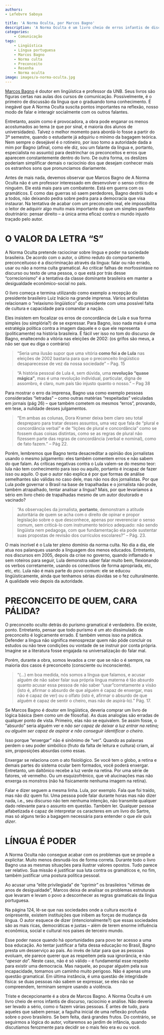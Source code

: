 ```yaml
---
authors:
- Lefebvre Saboya

title: 'A Norma Oculta, por Marcos Bagno'
description: 'A Norma Oculta é um livro cheio de erros infantis de discurso, raciocínio e análise e não deveria ser levado a sério.'
categories:
    - Comunicação
tags:
    - Lingüística
    - Língua portuguesa
    - Marcos Bagno
    - Norma culta
    - Preconceito
    - Resenha
    - Norma oculta
image: images/a-norma-oculta.jpg
---
```


[Marcos Bagno](https://pt.wikipedia.org/wiki/Marcos_Bagno) é doutor em lingüística e professor da UNB. Seus livros são figuras certas nas aulas dos cursos de comunicação. Possivelmente, é o primeiro de discussão da língua que o graduando toma conhecimento. É inegável que A Norma Oculta suscita pontos importantes na reflexão, nosso modo de falar e interagir socialmente com os outros falantes.

Entretanto, assim como é provocadora, a obra pode enganar os menos acostumados ao tema (e que por sinal, é maioria dos alunos de universidades). Talvez o melhor momento para abordá-lo fosse a partir do 3º semestre, quando o estudante já adquiriu o mínimo da bagagem teórica. Nem sempre o desejável é o rotineiro, por isso tomo a autoridade dada a mim por Bagno (afinal, como ele diz, sou um falante da língua e, portanto, especialista no assunto) para destrinchar os preconceitos e erros que aparecem constantemente dentro do livro. De outra forma, os deslizes poderiam simplificar demais o raciocínio dos que desejam conhecer mais os estranhos sons que pronunciamos diariamente.

Antes de mais nada, devemos observar que Marcos Bagno de A Norma Oculta não é um professor interessado em desenvolver o senso crítico de ninguém. Ele está mais para um combatente. Está em guerra com os gramáticos. E como das guerras só saem perdedores, Bagno destrói tudo e a todos, não deixando pedra sobre pedra para a democracia que visa instaurar. Na tentativa de acabar com um preconceito real, ele impossibilita o leitor de adquirir algo muito mais importante do que um simples panfleto doutrinário: pensar direito – a única arma eficaz contra o mundo injusto traçado pelo autor.

# O VALOR DA LETRA “S”

A Norma Oculta pretende raciocinar sobre língua e poder na sociedade brasileira. De acordo com o autor, o último reduto do comportamento preconceituoso é a discriminação através da língua: falar ou não errado, usar ou não a norma culta gramatical. Ao criticar falhas de morfossintaxe no discurso ou texto de uma pessoa, o que está por trás desse “correcionismo” é a tentativa da classe dominante brasileira em manter a desigualdade econômico-social no país.

O livro começa e termina utilizando como exemplo a recepção do presidente brasileiro Luiz Inácio na grande imprensa. Vários articulistas relacionam o “relaxismo lingüístico” do presidente com uma possível falta de cultura e capacidade para comandar a nação.

Eles insistem em focalizar os erros de concordância de Lula e sua forma simples (ou simplória?) de se expressar. Para Bagno, isso nada mais é uma estratégia política contra a imagem daquele e o que ele representa (politicamente) na história brasileira. É fácil ver isso no tom do discurso de Bagno, enaltecendo a vitória nas eleições de 2002: (os grifos são meus, a não ser que eu diga o contrário)

> “Seria uma ilusão supor que uma vitória **como foi a de Lula** nas eleições de 2002 bastaria para que o preconceito lingüístico desaparecesse de vez da nossa sociedade” – Pag. 15

> “A história pessoal de Lula é, sem dúvida, uma **revolução “quase mágica”**, mas é uma revolução individual, particular, digna de assombro, é claro, num país tão injusto quanto o nosso.” – Pag 38

Para mostrar o erro da imprensa, Bagno usa como exemplo pessoas consideradas “letradas” – como outras matérias “respeitadas” veiculadas em jornais (pág 26) – que também cometem os mesmos “erros”, provando, em tese, a nulidade desses julgamentos.

> “Em ambas as colunas, Dora Kramer deixa bem claro seu total despreparo para tratar desses assuntos, uma vez que fala de “plural e concordância verbal” e de “lições de plural e concordância” como se fossem duas coisas distintas, como se as regras de plural não fizessem parte das regras de concordância (verbal e nominal), como de fato fazem.” – Pág 22.

Porém, lembremos que Bagno tenta desacreditar a opinião dos jornalistas usando o mesmo julgamento: eles também comentem erros e não sabem do que falam. As críticas negativas contra o Lula valem-se do mesmo teor: lula não tem conhecimento para isso ou aquilo, portanto é incapaz de fazer isso ou aquilo. O que o autor não explica é por que formas de análise semelhantes são válidas no caso dele, mas não nos dos jornalistas. Por que Lula pode governar o Brasil na base de trapalhadas e o jornalista não pode, também atrapalhado, tentar analisar a língua? Mais, por que levaríamos a sério em livro cheio de trapalhadas mesmo de um autor doutorado e vacinado?

> “As observações da jornalista, **portanto**, demonstram a atitude autoritária de quem se acha com o direito de opinar e propor legislação sobre o que desconhece, apenas por reverenciar o senso comum, sem criticá-lo com instrumento teórico adequado: não sendo lingüista nem pedagoga, com que fundamentação ela pode sustentar suas propostas de revisão dos currículos escolares?” – Pág. 23.

O mais incrível é o Lula ter pleno domínio da norma culta. No dia a dia, ele atua nos palanques usando a linguagem dos menos educados. Entretanto, nos discursos em 2005, depois da crise no governo, quando inflamado e sem roteiros para seguir, Lula demonstra saber falar muito bem, flexionando os verbos corretamente, usando os conectivos de forma apropriada, etc, etc, etc. Lula não é mais parte do povo comum: ele se educou lingüisticamente, ainda que tenhamos sérias dúvidas se o fez culturalmente. A qualidade veio depois da autoridade.

# PRECONCEITO DE QUEM, CARA PÁLIDA?

O preconceito oculto detrás do purismo gramatical é verdadeiro. Ele existe, ponto. Entretanto, pensar que todo purismo é um ato dissimulado de preconceito é logicamente errado. E também vemos isso na prática. Defender a língua não significa menosprezar quem não pôde concluir os estudos ou não teve condições ou vontade de se instruir por conta própria. Imagine se a literatura fosse engajada na universalização do falar mal.

Porém, durante a obra, somos levados a crer que se não o é sempre, na maioria dos casos é preconceito (consciente ou inconsciente).

> “(…) em boa medida, nós somos a língua que falamos, e acusar alguém de não saber falar sua própria língua materna é tão absurdo quanto acusar essa pessoa de não saber “usar”corretamente a visão (isto é, afirmar o absurdo de que alguém é capaz de enxergar, mas não é capaz de ver) ou o olfato (isto é, afirmar o absurdo de que alguém é capaz de sentir o cheiro, mas não de aspirá-lo).” Pág. 17.

Se Marcos Bagno é doutor em lingüística, deveria comprar um livro de lógica básica (bem como um de filosofia). As duas analogias são erradas de qualquer ponto de vista. Primeiro, elas não se equivalem. Se assim fosse, o “absurdo” seria alguém ver e *não ser capaz de deixar a luz entrar na retina; ou alguém ser capaz de aspirar e não conseguir identificar o cheiro*.

Isso porque “enxergar” não é sinônimo de “ver”. Quando as palavras perdem o seu poder simbólico (fruto da falta de leitura e cultura) criam, aí sim, proposições absurdas como essas.

Enxergar se relaciona com o ato fisiológico. Se você tem o globo, a retina e demais partes do sistema ocular bem formados, você poderá enxergar. Entretanto, um daltônico recebe a luz verde na retina. Por uma série de fatores, vê vermelho. Ou um esquizofrênico, que vê alucinações mas não enxerga os monstros (não há fisicamente nenhuma imagem na retina).

Falar e dizer seguem a mesma linha. Lula, por exemplo. Fala que foi traído, mas não diz quem foi. Uma pessoa pode falar durante horas mas não dizer nada, i.e., seu discurso não tem nenhuma intenção, não transmite qualquer dado relevante para o assunto em questão. Também ler. Qualquer pessoa alfabetizada é capaz de interpretar os caracteres em um livro do Sartre, mas só alguns terão a bagagem necessária para entender o que *ele quis dizer*.

# LÍNGUA É PODER

A Norma Oculta não consegue acabar com os problemas que se propõe a explicitar. Muito menos desnudá-los de forma correta. Durante todo o livro Bagno usa as mesmas situações para ilustrar valores opostos. Tudo parece ser relativo. Sua missão é justificar sua luta contra os gramáticos e, no fim, também justificar uma postura política pessoal.

Ao acusar uma “elite privilegiada” de “oprimir” os brasileiros “vítimas de anos de desigualdade”, Marcos deixa de analisar os problemas estruturais que levaram e levam o povo a desconhecer as regras gramaticais da língua portuguesa.

Na página 124, lê-se que nas sociedades onde a cultura escrita é onipresente, existem instituições que inibem as forças de mudança da língua. O autor esquece de dizer (intencionalmente?) que essas sociedades são as mais ricas, democráticas e justas – além de terem enorme influência econômica, social e cultural nos países de terceiro mundo.

Esse poder nasce quando há oportunidades para povo ter acesso a uma boa educação. Ao tentar justificar a falta dessa educação no Brasil, Bagno presta um desserviço ao país. Ao invés de lutar para que as pessoas evoluam, ele parece querer que as respeitem pela sua ignorância, e não “*apesar da*”. Neste caso, não é só válido – é fundamental esse respeito para existir uma democracia. Mas naquele, ao poupar alguém pela sua incapacidade, tomamos um caminho muito perigoso. Não é apenas uma questão gramatical. Em última instância, é uma questão de integridade física: se duas pessoas não sabem se expressar, se eles não se compreendem, terminam sempre usando a violência.

Triste e decepcionante é a obra de Marcos Bagno. A Norma Oculta é um livro cheio de erros infantis de discurso, raciocínio e análise. Não deveria ser levado a sério, como o fazem várias pessoas. É antes de tudo, para aqueles que sabem pensar, a fagulha inicial de uma reflexão profunda sobre o povo brasileiro. Se bem feita, dará grandes frutos. Do contrário, se seguirmos a lógica do autor, voltaremos ao jardim de infância, quando discutíamos ferozmente para decidir se o mais feio era eu ou você.
